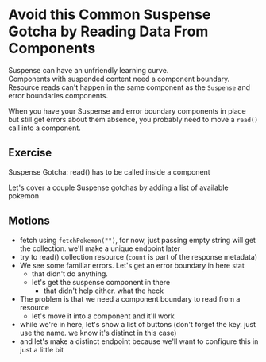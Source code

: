 # Avoid this Common Suspense Gotcha by Reading Data From Components

Suspense can have an unfriendly learning curve.  
Components with suspended content need a component boundary.  
Resource reads can't happen in the same component as the `Suspense` and error boundaries components.

When you have your Suspense and error boundary components in place but still get errors about them absence, you probably need to move a `read()` call into a component.

## Exercise

Suspense Gotcha: read() has to be called inside a component

Let's cover a couple Suspense gotchas by adding a list of available pokemon

## Motions

- fetch using `fetchPokemon("")`, for now, just passing empty string will get the collection. we'll make a unique endpoint later
- try to read() collection resource (`count` is part of the response metadata)
- We see some familiar errors. Let's get an error boundary in here stat
  - that didn't do anything.
  - let's get the suspense component in there
    - that didn't help either. what the heck
- The problem is that we need a component boundary to read from a resource
  - let's move it into a component and it'll work
- while we're in here, let's show a list of buttons (don't forget the key. just use the name. we know it's distinct in this case)
- and let's make a distinct endpoint because we'll want to configure this in just a little bit
